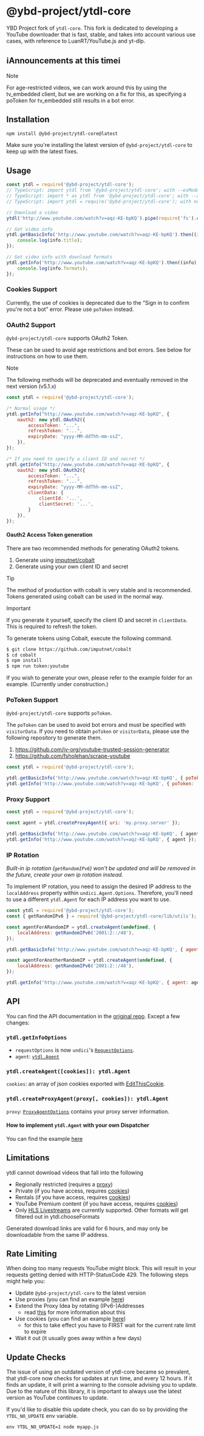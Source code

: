 # @ybd-project/ytdl-core

YBD Project fork of `ytdl-core`. This fork is dedicated to developing a YouTube downloader that is fast, stable, and takes into account various use cases, with reference to LuanRT/YouTube.js and yt-dlp.

## ℹ️Announcements at this timeℹ️

> [!NOTE]
> For age-restricted videos, we can work around this by using the tv_embedded client, but we are working on a fix for this, as specifying a poToken for tv_embedded still results in a bot error.

<!-- There are no announcements at this time. -->

<!-- > [!NOTE]
> As of v5.0.5, related videos cannot be retrieved. This will be fixed later.

> [!TIP]
> Optional information to help a user be more successful.

> [!IMPORTANT]
> Crucial information necessary for users to succeed.

> [!WARNING]
> Critical content demanding immediate user attention due to potential risks.

> [!CAUTION]
> Negative potential consequences of an action. -->

## Installation

```bash
npm install @ybd-project/ytdl-core@latest
```

Make sure you're installing the latest version of `@ybd-project/ytdl-core` to keep up with the latest fixes.

## Usage

```js
const ytdl = require('@ybd-project/ytdl-core');
// TypeScript: import ytdl from '@ybd-project/ytdl-core'; with --esModuleInterop
// TypeScript: import * as ytdl from '@ybd-project/ytdl-core'; with --allowSyntheticDefaultImports
// TypeScript: import ytdl = require('@ybd-project/ytdl-core'); with neither of the above

// Download a video
ytdl('http://www.youtube.com/watch?v=aqz-KE-bpKQ').pipe(require('fs').createWriteStream('video.mp4'));

// Get video info
ytdl.getBasicInfo('http://www.youtube.com/watch?v=aqz-KE-bpKQ').then((info) => {
    console.log(info.title);
});

// Get video info with download formats
ytdl.getInfo('http://www.youtube.com/watch?v=aqz-KE-bpKQ').then((info) => {
    console.log(info.formats);
});
```

### Cookies Support

Currently, the use of cookies is deprecated due to the “Sign in to confirm you're not a bot” error. Please use `poToken` instead.

### OAuth2 Support

`@ybd-project/ytdl-core` supports OAuth2 Token.

These can be used to avoid age restrictions and bot errors. See below for instructions on how to use them.

> [!NOTE]
> The following methods will be deprecated and eventually removed in the next version (v5.1.x)

```js
const ytdl = require('@ybd-project/ytdl-core');

/* Normal usage */
ytdl.getInfo("http://www.youtube.com/watch?v=aqz-KE-bpKQ", {
    oauth2: new ytdl.OAuth2({
        accessToken: "...",
        refreshToken: "...",
        expiryDate: "yyyy-MM-ddThh-mm-ssZ",
    }),
});

/* If you need to specify a client ID and secret */
ytdl.getInfo("http://www.youtube.com/watch?v=aqz-KE-bpKQ", {
    oauth2: new ytdl.OAuth2({
        accessToken: "...",
        refreshToken: "...",
        expiryDate: "yyyy-MM-ddThh-mm-ssZ",
        clientData: {
            clientId: '...',
            clientSecret: '...',
        }
    }),
});
```

#### Oauth2 Access Token generation

There are two recommended methods for generating OAuth2 tokens.

1. Generate using [imputnet/cobalt](https://github.com/imputnet/cobalt)
2. Generate using your own client ID and secret

> [!TIP]
> The method of production with cobalt is very stable and is recommended. Tokens generated using cobalt can be used in the normal way.

> [!IMPORTANT]
> If you generate it yourself, specify the client ID and secret in `clientData`. This is required to refresh the token.

To generate tokens using Cobalt, execute the following command.
```bash
$ git clone https://github.com/imputnet/cobalt
$ cd cobalt
$ npm install
$ npm run token:youtube
```

If you wish to generate your own, please refer to the example folder for an example. (Currently under construction.)

### PoToken Support

`@ybd-project/ytdl-core` supports `poToken`.

The `poToken` can be used to avoid bot errors and must be specified with `visitorData`. If you need to obtain `poToken` or `visitorData`, please use the following repository to generate them.

1. https://github.com/iv-org/youtube-trusted-session-generator
2. https://github.com/fsholehan/scrape-youtube

```js
const ytdl = require('@ybd-project/ytdl-core');

ytdl.getBasicInfo('http://www.youtube.com/watch?v=aqz-KE-bpKQ', { poToken: 'PO_TOKEN', visitorData: 'VISITOR_DATA' });
ytdl.getInfo('http://www.youtube.com/watch?v=aqz-KE-bpKQ', { poToken: 'PO_TOKEN', visitorData: 'VISITOR_DATA' });
```

### Proxy Support

```js
const ytdl = require('@ybd-project/ytdl-core');

const agent = ytdl.createProxyAgent({ uri: 'my.proxy.server' });

ytdl.getBasicInfo('http://www.youtube.com/watch?v=aqz-KE-bpKQ', { agent });
ytdl.getInfo('http://www.youtube.com/watch?v=aqz-KE-bpKQ', { agent });
```

### IP Rotation

_Built-in ip rotation (`getRandomIPv6`) won't be updated and will be removed in the future, create your own ip rotation instead._

To implement IP rotation, you need to assign the desired IP address to the `localAddress` property within `undici.Agent.Options`.
Therefore, you'll need to use a different `ytdl.Agent` for each IP address you want to use.

```js
const ytdl = require('@ybd-project/ytdl-core');
const { getRandomIPv6 } = require('@ybd-project/ytdl-core/lib/utils');

const agentForARandomIP = ytdl.createAgent(undefined, {
    localAddress: getRandomIPv6('2001:2::/48'),
});

ytdl.getBasicInfo('http://www.youtube.com/watch?v=aqz-KE-bpKQ', { agent: agentForARandomIP });

const agentForAnotherRandomIP = ytdl.createAgent(undefined, {
    localAddress: getRandomIPv6('2001:2::/48'),
});

ytdl.getInfo('http://www.youtube.com/watch?v=aqz-KE-bpKQ', { agent: agentForAnotherRandomIP });
```

## API

You can find the API documentation in the [original repo](https://github.com/fent/node-ytdl-core#api). Except a few changes:

### `ytdl.getInfoOptions`

-   `requestOptions` is now `undici`'s [`RequestOptions`](https://github.com/nodejs/undici#undicirequesturl-options-promise).
-   `agent`: [`ytdl.Agent`](https://github.com/ybd-projectjs/ytdl-core/blob/master/typings/index.d.ts#L10-L14)

### `ytdl.createAgent([cookies]): ytdl.Agent`

`cookies`: an array of json cookies exported with [EditThisCookie](http://www.editthiscookie.com/).

### `ytdl.createProxyAgent(proxy[, cookies]): ytdl.Agent`

`proxy`: [`ProxyAgentOptions`](https://github.com/nodejs/undici/blob/main/docs/api/ProxyAgent.md#parameter-proxyagentoptions) contains your proxy server information.

#### How to implement `ytdl.Agent` with your own Dispatcher

You can find the example [here](https://github.com/ybd-projectjs/ytdl-core/blob/master/lib/cookie.js#L73-L86)

## Limitations

ytdl cannot download videos that fall into the following

-   Regionally restricted (requires a [proxy](#proxy-support))
-   Private (if you have access, requires [cookies](#cookies-support))
-   Rentals (if you have access, requires [cookies](#cookies-support))
-   YouTube Premium content (if you have access, requires [cookies](#cookies-support))
-   Only [HLS Livestreams](https://en.wikipedia.org/wiki/HTTP_Live_Streaming) are currently supported. Other formats will get filtered out in ytdl.chooseFormats

Generated download links are valid for 6 hours, and may only be downloadable from the same IP address.

## Rate Limiting

When doing too many requests YouTube might block. This will result in your requests getting denied with HTTP-StatusCode 429. The following steps might help you:

-   Update `@ybd-project/ytdl-core` to the latest version
-   Use proxies (you can find an example [here](#proxy-support))
-   Extend the Proxy Idea by rotating (IPv6-)Addresses
    -   read [this](https://github.com/fent/node-ytdl-core#how-does-using-an-ipv6-block-help) for more information about this
-   Use cookies (you can find an example [here](#cookies-support))
    -   for this to take effect you have to FIRST wait for the current rate limit to expire
-   Wait it out (it usually goes away within a few days)

## Update Checks

The issue of using an outdated version of ytdl-core became so prevalent, that ytdl-core now checks for updates at run time, and every 12 hours. If it finds an update, it will print a warning to the console advising you to update. Due to the nature of this library, it is important to always use the latest version as YouTube continues to update.

If you'd like to disable this update check, you can do so by providing the `YTDL_NO_UPDATE` env variable.

```
env YTDL_NO_UPDATE=1 node myapp.js
```
